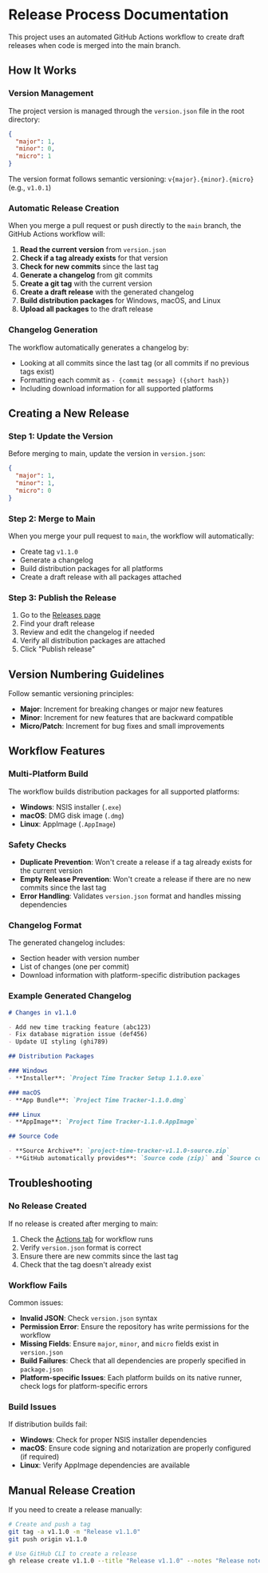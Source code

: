 # Release Process Documentation

This project uses an automated GitHub Actions workflow to create draft releases when code is merged into the main branch.

## How It Works

### Version Management

The project version is managed through the `version.json` file in the root directory:

```json
{
  "major": 1,
  "minor": 0,
  "micro": 1
}
```

The version format follows semantic versioning: `v{major}.{minor}.{micro}` (e.g., `v1.0.1`)

### Automatic Release Creation

When you merge a pull request or push directly to the `main` branch, the GitHub Actions workflow will:

1. **Read the current version** from `version.json`
2. **Check if a tag already exists** for that version
3. **Check for new commits** since the last tag
4. **Generate a changelog** from git commits
5. **Create a git tag** with the current version
6. **Create a draft release** with the generated changelog
7. **Build distribution packages** for Windows, macOS, and Linux
8. **Upload all packages** to the draft release

### Changelog Generation

The workflow automatically generates a changelog by:
- Looking at all commits since the last tag (or all commits if no previous tags exist)
- Formatting each commit as `- {commit message} ({short hash})`
- Including download information for all supported platforms

## Creating a New Release

### Step 1: Update the Version

Before merging to main, update the version in `version.json`:

```json
{
  "major": 1,
  "minor": 1,
  "micro": 0
}
```

### Step 2: Merge to Main

When you merge your pull request to `main`, the workflow will automatically:
- Create tag `v1.1.0`
- Generate a changelog
- Build distribution packages for all platforms
- Create a draft release with all packages attached

### Step 3: Publish the Release

1. Go to the [Releases page](https://github.com/doumdi/project-time-tracker/releases)
2. Find your draft release
3. Review and edit the changelog if needed
4. Verify all distribution packages are attached
5. Click "Publish release"

## Version Numbering Guidelines

Follow semantic versioning principles:

- **Major**: Increment for breaking changes or major new features
- **Minor**: Increment for new features that are backward compatible
- **Micro/Patch**: Increment for bug fixes and small improvements

## Workflow Features

### Multi-Platform Build

The workflow builds distribution packages for all supported platforms:
- **Windows**: NSIS installer (`.exe`)
- **macOS**: DMG disk image (`.dmg`)
- **Linux**: AppImage (`.AppImage`)

### Safety Checks

- **Duplicate Prevention**: Won't create a release if a tag already exists for the current version
- **Empty Release Prevention**: Won't create a release if there are no new commits since the last tag
- **Error Handling**: Validates `version.json` format and handles missing dependencies

### Changelog Format

The generated changelog includes:
- Section header with version number
- List of changes (one per commit)
- Download information with platform-specific distribution packages

### Example Generated Changelog

```markdown
# Changes in v1.1.0

- Add new time tracking feature (abc123)
- Fix database migration issue (def456)
- Update UI styling (ghi789)

## Distribution Packages

### Windows
- **Installer**: `Project Time Tracker Setup 1.1.0.exe`

### macOS
- **App Bundle**: `Project Time Tracker-1.1.0.dmg`

### Linux
- **AppImage**: `Project Time Tracker-1.1.0.AppImage`

## Source Code

- **Source Archive**: `project-time-tracker-v1.1.0-source.zip`
- **GitHub automatically provides**: `Source code (zip)` and `Source code (tar.gz)`
```

## Troubleshooting

### No Release Created

If no release is created after merging to main:
1. Check the [Actions tab](https://github.com/doumdi/project-time-tracker/actions) for workflow runs
2. Verify `version.json` format is correct
3. Ensure there are new commits since the last tag
4. Check that the tag doesn't already exist

### Workflow Fails

Common issues:
- **Invalid JSON**: Check `version.json` syntax
- **Permission Error**: Ensure the repository has write permissions for the workflow
- **Missing Fields**: Ensure `major`, `minor`, and `micro` fields exist in `version.json`
- **Build Failures**: Check that all dependencies are properly specified in `package.json`
- **Platform-specific Issues**: Each platform builds on its native runner, check logs for platform-specific errors

### Build Issues

If distribution builds fail:
- **Windows**: Check for proper NSIS installer dependencies
- **macOS**: Ensure code signing and notarization are properly configured (if required)
- **Linux**: Verify AppImage dependencies are available

## Manual Release Creation

If you need to create a release manually:

```bash
# Create and push a tag
git tag -a v1.1.0 -m "Release v1.1.0"
git push origin v1.1.0

# Use GitHub CLI to create a release
gh release create v1.1.0 --title "Release v1.1.0" --notes "Release notes here" --draft
```